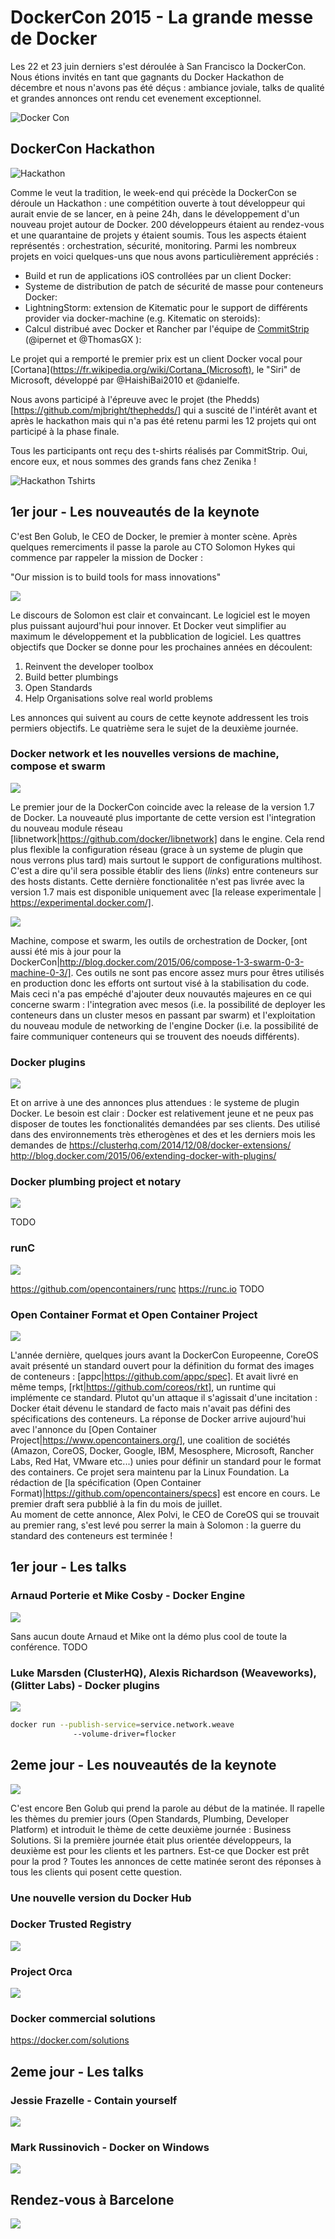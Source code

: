 # DockerCon 2015 - La grande messe de Docker

Les 22 et 23 juin derniers s'est déroulée à San Francisco la DockerCon. Nous étions invités en tant que gagnants du Docker Hackathon de décembre et nous n'avons pas été déçus : ambiance joviale, talks de qualité et grandes annonces ont rendu cet evenement exceptionnel.

![Docker Con](DockerConBanner.jpg)

## DockerCon Hackathon

![Hackathon](HackathonBanner.png)

Comme le veut la tradition, le week-end qui précède la DockerCon se déroule un Hackathon : une compétition ouverte à tout développeur qui aurait envie de se lancer, en à peine 24h, dans le développement d'un nouveau projet autour de Docker. 200 développeurs étaient au rendez-vous et une quarantaine de projets y étaient soumis. Tous les aspects étaient représentés : orchestration, sécurité, monitoring. Parmi les nombreux projets en voici quelques-uns que nous avons particulièrement appréciés :
* Build et run de applications iOS controllées par un client Docker: [](https://github.com/jkingyens/dockerthon)
* Systeme de distribution de patch de sécurité de masse pour conteneurs Docker: [](https://github.com/advanderveer/docksec)
* LightningStorm: extension de Kitematic pour le support de différents provider via docker-machine (e.g. Kitematic on steroids): [](https://github.com/fsoppelsa/kitematic)
* Calcul distribué avec Docker et Rancher par l'équipe de [CommitStrip](http://www.commitstrip.com/en/about/) (@ipernet et @ThomasGX ): [](https://github.com/ipernet/docker-hackathon-2015)

Le projet qui a remporté le premier prix est un client Docker vocal pour [Cortana](https://fr.wikipedia.org/wiki/Cortana_(Microsoft), le "Siri" de Microsoft, développé par @HaishiBai2010 et @danielfe.

Nous avons participé à l'épreuve avec le projet (the Phedds)[https://github.com/mjbright/thephedds/] qui a suscité de l'intérêt avant et après le hackathon mais qui n'a pas été retenu parmi les 12 projets qui ont participé à la phase finale.

Tous les participants ont reçu des t-shirts réalisés par CommitStrip. Oui, encore eux, et nous sommes des grands fans chez Zenika !

![Hackathon Tshirts](HackathonTShirts.jpg)

## 1er jour - Les nouveautés de la keynote
C'est Ben Golub, le CEO de Docker, le premier à monter scène. Après quelques remerciments il passe la parole au CTO Solomon Hykes qui commence par rappeler la mission de Docker :

"Our mission is to build tools for mass innovations" 

![](ToolsForMassInnovation.png)

Le discours de Solomon est clair et convaincant. Le logiciel est le moyen plus puissant aujourd'hui pour innover. Et Docker veut simplifier au maximum le développement et la pubblication de logiciel. Les quattres objectifs que Docker se donne pour les prochaines années en découlent: 
1. Reinvent the developer toolbox
2. Build better plumbings 
3. Open Standards
4. Help Organisations solve real world problems

Les annonces qui suivent au cours de cette keynote addressent les trois permiers objectifs. Le quatrième sera le sujet de la deuxième journée.

### Docker network et les nouvelles versions de machine, compose et swarm

![](Networking.png)

Le premier jour de la DockerCon coincide avec la release de la version 1.7 de Docker. La nouveauté plus importante de cette version est l'integration du nouveau module réseau [libnetwork|https://github.com/docker/libnetwork] dans le engine. Cela rend plus flexible la configuration réseau (grace à un systeme de plugin que nous verrons plus tard) mais surtout le support de configurations multihost. C'est a dire qu'il sera possible établir des liens (*links*) entre conteneurs sur des hosts distants. Cette dernière fonctionalitée n'est pas livrée avec la version 1.7 mais est disponible uniquement avec [la release experimentale | https://experimental.docker.com/].

![](MachineCompose.png)

Machine, compose et swarm, les outils de orchestration de Docker, [ont aussi été mis à jour pour la DockerCon|http://blog.docker.com/2015/06/compose-1-3-swarm-0-3-machine-0-3/]. Ces outils ne sont pas encore assez murs pour êtres utilisés en production donc les efforts ont surtout visé à la stabilisation du code. 
Mais ceci n'a pas empéché d'ajouter deux nouvautés majeures en ce qui concerne swarm : l'integration avec mesos (i.e. la possibilité de deployer les conteneurs dans un cluster mesos en passant par swarm) et l'exploitation du nouveau module de networking de l'engine Docker (i.e. la possibilité de faire communiquer conteneurs qui se trouvent des noeuds différents).

### Docker plugins

![](Extensions.png)

Et on arrive à une des annonces plus attendues : le systeme de plugin Docker.
Le besoin est clair : Docker est relativement jeune et ne peux pas disposer de toutes les fonctionalités demandées par ses clients. Des    utilisé dans des environnements très etherogènes et des  et les derniers mois les demandes de 
https://clusterhq.com/2014/12/08/docker-extensions/
http://blog.docker.com/2015/06/extending-docker-with-plugins/

### Docker plumbing project et notary

![](Notary.png)

TODO

### runC

![](RunC.png)

https://github.com/opencontainers/runc
https://runc.io
TODO

### Open Container Format et Open Container Project

![](OCP.png)

L'année dernière, quelques jours avant la DockerCon Europeenne, CoreOS avait présenté un standard ouvert pour la définition du format des images de conteneurs : [appc|https://github.com/appc/spec]. Et avait livré en même temps, [rkt|https://github.com/coreos/rkt], un runtime qui implémente ce standard. Plutot qu'un attaque il s'agissait d'une incitation : Docker était dévenu le standard de facto mais n'avait pas défini des spécifications des conteneurs.
La réponse de Docker arrive aujourd'hui avec l'annonce du [Open Container Project|https://www.opencontainers.org/], une coalition de sociétés (Amazon, CoreOS, Docker, Google, IBM, Mesosphere, Microsoft, Rancher Labs, Red Hat, VMware etc...) unies pour définir un standard pour le format des containers. Ce projet sera maintenu par la Linux Foundation. La rédaction de [la spécification (Open Container Format)|https://github.com/opencontainers/specs] est encore en cours. Le premier draft sera pubblié à la fin du mois de juillet.  
Au moment de cette annonce, Alex Polvi, le CEO de CoreOS qui se trouvait au premier rang, s'est levé pou serrer la main à Solomon : la guerre du standard des conteneurs est terminée !

## 1er jour - Les talks

### Arnaud Porterie et Mike Cosby - Docker Engine

![](Engine.png)

Sans aucun doute Arnaud et Mike ont la démo plus cool de toute la conférence. 
TODO

### Luke Marsden (ClusterHQ), Alexis Richardson (Weaveworks), (Glitter Labs) - Docker plugins

![](Plugins.png)


```sh
docker run --publish-service=service.network.weave
	          --volume-driver=flocker
````

## 2eme jour - Les nouveautés de la keynote

![](Prod.png)

C'est encore Ben Golub qui prend la parole au début de la matinée. Il rapelle les thèmes du premier jours (Open Standards, Plumbing, Developer Platform) et introduit le thème de cette deuxième journée : Business Solutions. Si la première journée était plus orientée développeurs, la deuxième est pour les clients et les partners. Est-ce que Docker est prêt pour la prod ? Toutes les annonces de cette matinée seront des réponses à tous les clients qui posent cette question.

### Une nouvelle version du Docker Hub

### Docker Trusted Registry

![](DockerTrustedRegistry.png)

### Project Orca

![](Orca.png)

### Docker commercial solutions
https://docker.com/solutions

## 2eme jour - Les talks

### Jessie Frazelle - Contain yourself

![](Contain.png)

### Mark Russinovich - Docker on Windows

![](Windows.png)

## Rendez-vous à Barcelone

![](Barca.png)







